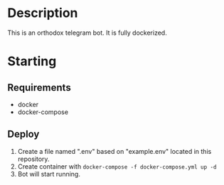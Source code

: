 # Description

This is an orthodox telegram bot. It is fully dockerized. 

# Starting

## Requirements

- docker 
- docker-compose

## Deploy

1. Create a file named ".env" based on "example.env" located in this repository.
2. Create container with `docker-compose -f docker-compose.yml up -d`
3. Bot will start running.
